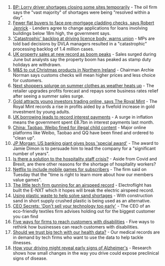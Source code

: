 1. [BP: Lorry driver shortages closing some sites temporarily](https://www.bbc.co.uk/news/business-57912922) - The oil firm says the "vast majority" of shortages were being "resolved within a day".
2. [Fewer flat buyers to face pre-mortgage cladding checks, says Robert Jenrick](https://www.bbc.co.uk/news/uk-politics-57918265) - Lenders agree to change applications for loans involving buildings below 18m high, the government says.
3. ['Catastrophic' backlog at driving licence body, warns union](https://www.bbc.co.uk/news/business-57916619) - MPs are told bad decisions by DVLA managers resulted in a "catastrophic" processing backlog of 1.4 million cases.
4. [UK property sales at new record as boom peaks](https://www.bbc.co.uk/news/business-57914323) - Sales surged during June but analysts say the property boom has peaked as stamp duty holidays are withdrawn.
5. [M&S to cut Christmas products in Northern Ireland](https://www.bbc.co.uk/news/business-57899239) - Chairman Archie Norman says customs checks will mean higher prices and less choice for customers.
6. [Next shoppers splurge on summer clothes as weather heats up](https://www.bbc.co.uk/news/business-57913534) - The retailer upgrades profits forecast and repays some business rates relief after seeing a summer sales surge.
7. [Gold attracts young investors trading online, says The Royal Mint](https://www.bbc.co.uk/news/business-57914322) - The Royal Mint records a rise in profits aided by a fivefold increase in gold investment by young adults.
8. [UK borrowing leads to record interest payments](https://www.bbc.co.uk/news/business-57912347) - A surge in inflation means the government spent £8.7bn in interest payments last month.
9. [China: Taobao, Weibo fined for illegal child content](https://www.bbc.co.uk/news/business-57911207) - Major online platforms like Weibo, Taobao and QQ have been fined and ordered to "clean up".
10. [JP Morgan: US banking giant gives boss 'special award'](https://www.bbc.co.uk/news/business-57911203) - The award to Jamie Dimon is to persuade him to lead the company for a "significant number of years".
11. [Is there a solution to the hospitality staff crisis?](https://www.bbc.co.uk/news/business-57817775) - Aside from Covid and Brexit, are there other reasons for the shortage of hospitality workers?
12. [Netflix to include mobile games for subscribers](https://www.bbc.co.uk/news/business-57910038) - The firm said on Tuesday that the "time is right to learn more about how our members value games".
13. [The little tech firm gunning for an airspeed record](https://www.bbc.co.uk/news/business-57747128) - Electroflight has built the E-NXT which it hopes will break the electric airspeed record.
14. [Using plastic waste to help solve sand shortages](https://www.bbc.co.uk/news/business-57832425) - With construction sand in short supply crushed plastic is being used as an alternative.
15. [CEO Secrets: 'Don't sell your technology too early'](https://www.bbc.co.uk/news/business-57805207) - The CEO of an eco-friendly textiles firm advises holding out for the biggest customer you can find
16. [Five ways for firms to reach customers with disabilities](https://www.bbc.co.uk/news/business-57808089) - Five ways to rethink how businesses can reach customers with disabilities.
17. [Should we trust big tech with our health data?](https://www.bbc.co.uk/news/business-57817804) - Our medical records are in demand by tech firms who want to use the data to help tackle illnesses.
18. [How your driving might reveal early signs of Alzheimer's](https://www.bbc.co.uk/news/business-57670006) - Research shows how small changes in the way you drive could expose preclinical signs of disease.
